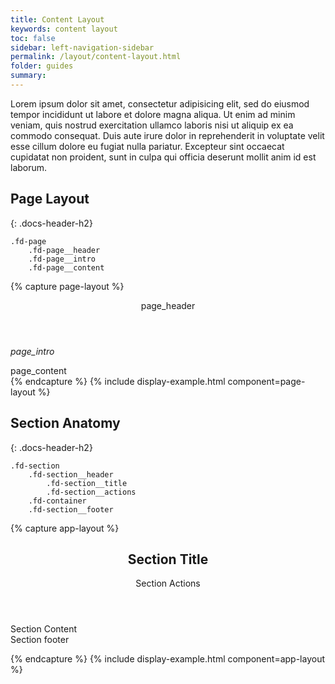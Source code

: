 ```yaml
---
title: Content Layout
keywords: content layout
toc: false
sidebar: left-navigation-sidebar
permalink: /layout/content-layout.html
folder: guides
summary:
---
```

Lorem ipsum dolor sit amet, consectetur adipisicing elit, sed do eiusmod tempor incididunt ut labore et dolore magna aliqua. Ut enim ad minim veniam, quis nostrud exercitation ullamco laboris nisi ut aliquip ex ea commodo consequat. Duis aute irure dolor in reprehenderit in voluptate velit esse cillum dolore eu fugiat nulla pariatur. Excepteur sint occaecat cupidatat non proident, sunt in culpa qui officia deserunt mollit anim id est laborum.

## Page Layout
{: .docs-header-h2}

```
.fd-page
    .fd-page__header
    .fd-page__intro
    .fd-page__content
```
{% capture page-layout %}
<article class="fd-page">
    <header class="fd-page__header">
        page_header
    </header>
    <div class="fd-page__intro">
        <p><em>page_intro</em></p>
    </div>
    <div class="fd-page__content">
        page_content
    </div>
</article>
{% endcapture %}
{% include display-example.html component=page-layout %}


## Section Anatomy
{: .docs-header-h2}

```
.fd-section
    .fd-section__header
        .fd-section__title
        .fd-section__actions
    .fd-container
    .fd-section__footer
```

{% capture app-layout %}
<div class="docs-example__section">
    <section class="fd-section">
        <header class="fd-section__header">
            <h1 class="fd-section__title">
                Section Title
            </h1>
            <div class="fd-section__actions">
                Section Actions
            </div>
        </header>
        <div class="fd-container">
            Section Content
        </div>
        <footer class="fd-section__footer">
            Section footer
        </footer>
    </section>
</div>

{% endcapture %}
{% include display-example.html component=app-layout %}
